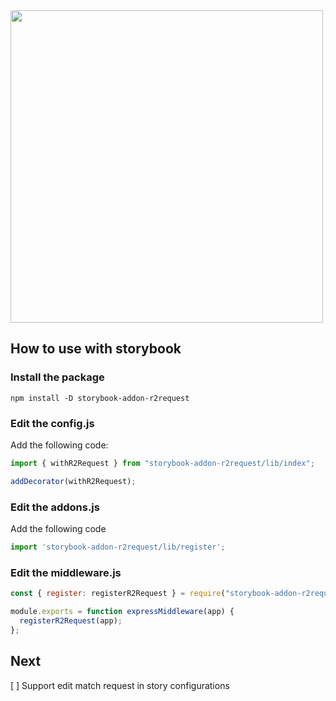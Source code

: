 <img src="./static/demo.gif" width="500">


## How to use with storybook

### Install the package
```npm install -D storybook-addon-r2request```

### Edit the config.js

Add the following code:
```javascript
import { withR2Request } from "storybook-addon-r2request/lib/index";

addDecorator(withR2Request);
```

### Edit the addons.js
Add the following code

```javascript
import 'storybook-addon-r2request/lib/register';
```

### Edit the middleware.js

```javascript
const { register: registerR2Request } = require("storybook-addon-r2request/lib/middleware");

module.exports = function expressMiddleware(app) {
  registerR2Request(app);
};
```

## Next
[ ] Support edit match request in story configurations
